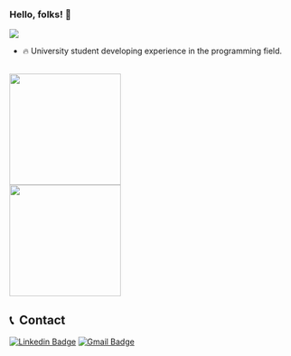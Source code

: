 ### Hello, folks! 👋
<img src="https://raw.githubusercontent.com/gist/Lucaslmp77/4e6b1926717edaaeb399908b28413650/raw/6913fb41539a95b17968aac51f43fa99c9c2a2fa/githubcard.svg"/>

- 🔥 University student developing experience in the programming field.

<br>

<img  height="197px" src="https://github-readme-stats.vercel.app/api?username=Lucaslmp77&show_icons=true&theme=highcontrast&include_all_commits=true&count_private=true"/>

 <br>
 
<img  height="197px" src="https://github-readme-stats.vercel.app/api/top-langs/?username=Lucaslmp77&layout=compact&langs_count=7&theme=highcontrast"/>



## 📞 &nbsp;Contact
[![Linkedin Badge](https://img.shields.io/badge/-Linkedin-blue?style=for-the-badge&logo=Linkedin&logoColor=white&link=https://github.com/Lucaslmp77)](https://www.linkedin.com/in/lucas-mendes-pereira-ba76aa261/)
[![Gmail Badge](https://img.shields.io/badge/Gmail-D14836?style=for-the-badge&logo=gmail&logoColor=white&link=https://github.com/Lucaslmp77)](mailto:lucas.lmp77@gmail.com)
